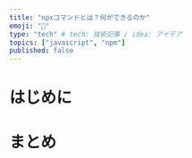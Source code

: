 ```yaml
---
title: "npxコマンドとは？何ができるのか"
emoji: "💬"
type: "tech" # tech: 技術記事 / idea: アイデア
topics: ["javascript", "npm"]
published: false
---
```


# はじめに

# まとめ

